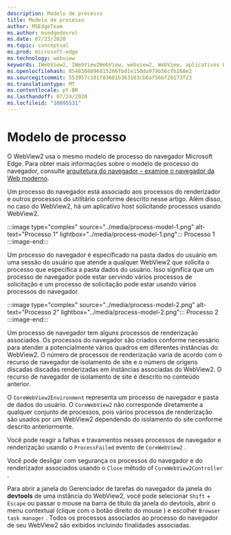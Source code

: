 ```yaml
---
description: Modelo de processo
title: Modelo de processo
author: MSEdgeTeam
ms.author: msedgedevrel
ms.date: 07/23/2020
ms.topic: conceptual
ms.prod: microsoft-edge
ms.technology: webview
keywords: IWebView2, IWebView2WebView, webview2, WebView, aplicativos WPF, WPF, Edge, ICoreWebView2, ICoreWebView2Host, controle do navegador, HTML Edge
ms.openlocfilehash: 8548308896815266fbd1e150da979b56cfb268e2
ms.sourcegitcommit: 553957c101f83681b363103cb6af56bf20173f23
ms.translationtype: MT
ms.contentlocale: pt-BR
ms.lasthandoff: 07/24/2020
ms.locfileid: "10895531"
---
```

# Modelo de processo  

O WebView2 usa o mesmo modelo de processo do navegador Microsoft Edge.  Para obter mais informações sobre o modelo de processo do navegador, consulte [arquitetura do navegador – examine o navegador da Web moderno][GoogleDeveloperWebUpdates201809InsideBrowserPart1BrowserArchitecture]. 

Um processo do navegador está associado aos processos do renderizador e outros processos do utilitário conforme descrito nesse artigo.  Além disso, no caso do WebView2, há um aplicativo host solicitando processos usando WebView2.  

:::image type="complex" source="../media/process-model-1.png" alt-text="Processo 1" lightbox="../media/process-model-1.png":::
   Processo 1  
:::image-end:::  

Um processo do navegador é especificado na pasta dados do usuário em uma sessão do usuário que atende a qualquer WebView2 que solicita o processo que especifica a pasta dados do usuário.  Isso significa que um processo de navegador pode estar servindo vários processos de solicitação e um processo de solicitação pode estar usando vários processos do navegador.  

:::image type="complex" source="../media/process-model-2.png" alt-text="Processo 2" lightbox="../media/process-model-2.png":::
   Processo 2  
:::image-end:::  

Um processo de navegador tem alguns processos de renderização associados.  Os processos do navegador são criados conforme necessário para atender a potencialmente vários quadros em diferentes instâncias do WebView2.  O número de processos de renderização varia de acordo com o recurso de navegador de isolamento de site e o número de origens discadas discadas renderizadas em instâncias associadas do WebView2.  O recurso de navegador de isolamento de site é descrito no conteúdo anterior.  

O `CoreWebView2Environment` representa um processo de navegador e pasta de dados do usuário.  O `CoreWebView2` não corresponde diretamente a qualquer conjunto de processos, pois vários processos de renderização são usados por um WebView2 dependendo do isolamento do site conforme descrito anteriormente.  

Você pode reagir a falhas e travamentos nesses processos de navegador e renderização usando o `ProcessFailed` evento de `CoreWebView2` .  

Você pode desligar com segurança os processos do navegador e do renderizador associados usando o `Close` método of `CoreWebView2Controller` .  

Para abrir a janela do Gerenciador de tarefas do navegador da janela do **devtools** de uma instância do WebView2, você pode selecionar `Shift` + `Escape` ou passar o mouse na barra de título da janela do devtools, abrir o menu contextual \(clique com o botão direito do mouse \) e escolher `Browser task manager` .  Todos os processos associados ao processo do navegador de seu WebView2 são exibidos incluindo finalidades associadas.  

<!-- links -->  

[GoogleDeveloperWebUpdates201809InsideBrowserPart1BrowserArchitecture]: https://developers.google.com/web/updates/2018/09/inside-browser-part1#browser-architecture "Arquitetura do navegador – veja dentro do navegador da Web moderno (parte 1)"  
